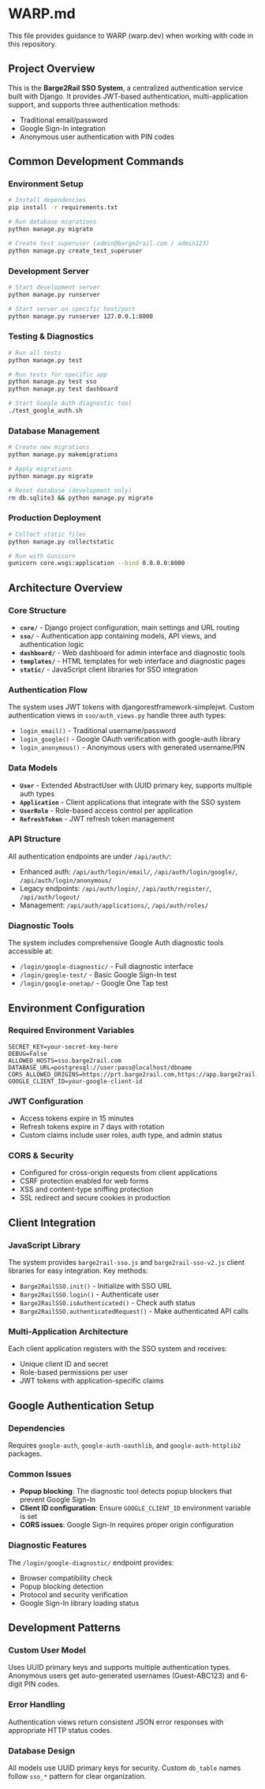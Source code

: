 # WARP.md

This file provides guidance to WARP (warp.dev) when working with code in this repository.

## Project Overview

This is the **Barge2Rail SSO System**, a centralized authentication service built with Django. It provides JWT-based authentication, multi-application support, and supports three authentication methods:

- Traditional email/password
- Google Sign-In integration  
- Anonymous user authentication with PIN codes

## Common Development Commands

### Environment Setup
```bash
# Install dependencies
pip install -r requirements.txt

# Run database migrations
python manage.py migrate

# Create test superuser (admin@barge2rail.com / admin123)
python manage.py create_test_superuser
```

### Development Server
```bash
# Start development server
python manage.py runserver

# Start server on specific host/port
python manage.py runserver 127.0.0.1:8000
```

### Testing & Diagnostics
```bash
# Run all tests
python manage.py test

# Run tests for specific app
python manage.py test sso
python manage.py test dashboard

# Start Google Auth diagnostic tool
./test_google_auth.sh
```

### Database Management
```bash
# Create new migrations
python manage.py makemigrations

# Apply migrations
python manage.py migrate

# Reset database (development only)
rm db.sqlite3 && python manage.py migrate
```

### Production Deployment
```bash
# Collect static files
python manage.py collectstatic

# Run with Gunicorn
gunicorn core.wsgi:application --bind 0.0.0.0:8000
```

## Architecture Overview

### Core Structure
- **`core/`** - Django project configuration, main settings and URL routing
- **`sso/`** - Authentication app containing models, API views, and authentication logic
- **`dashboard/`** - Web dashboard for admin interface and diagnostic tools
- **`templates/`** - HTML templates for web interface and diagnostic pages
- **`static/`** - JavaScript client libraries for SSO integration

### Authentication Flow
The system uses JWT tokens with djangorestframework-simplejwt. Custom authentication views in `sso/auth_views.py` handle three auth types:
- `login_email()` - Traditional username/password
- `login_google()` - Google OAuth verification with google-auth library
- `login_anonymous()` - Anonymous users with generated username/PIN

### Data Models
- **`User`** - Extended AbstractUser with UUID primary key, supports multiple auth types
- **`Application`** - Client applications that integrate with the SSO system
- **`UserRole`** - Role-based access control per application
- **`RefreshToken`** - JWT refresh token management

### API Structure
All authentication endpoints are under `/api/auth/`:
- Enhanced auth: `/api/auth/login/email/`, `/api/auth/login/google/`, `/api/auth/login/anonymous/`
- Legacy endpoints: `/api/auth/login/`, `/api/auth/register/`, `/api/auth/logout/`
- Management: `/api/auth/applications/`, `/api/auth/roles/`

### Diagnostic Tools
The system includes comprehensive Google Auth diagnostic tools accessible at:
- `/login/google-diagnostic/` - Full diagnostic interface
- `/login/google-test/` - Basic Google Sign-In test
- `/login/google-onetap/` - Google One Tap test

## Environment Configuration

### Required Environment Variables
```env
SECRET_KEY=your-secret-key-here
DEBUG=False
ALLOWED_HOSTS=sso.barge2rail.com
DATABASE_URL=postgresql://user:pass@localhost/dbname
CORS_ALLOWED_ORIGINS=https://prt.barge2rail.com,https://app.barge2rail.com
GOOGLE_CLIENT_ID=your-google-client-id
```

### JWT Configuration
- Access tokens expire in 15 minutes
- Refresh tokens expire in 7 days with rotation
- Custom claims include user roles, auth type, and admin status

### CORS & Security
- Configured for cross-origin requests from client applications
- CSRF protection enabled for web forms
- XSS and content-type sniffing protection
- SSL redirect and secure cookies in production

## Client Integration

### JavaScript Library
The system provides `barge2rail-sso.js` and `barge2rail-sso-v2.js` client libraries for easy integration. Key methods:
- `Barge2RailSSO.init()` - Initialize with SSO URL
- `Barge2RailSSO.login()` - Authenticate user
- `Barge2RailSSO.isAuthenticated()` - Check auth status
- `Barge2RailSSO.authenticatedRequest()` - Make authenticated API calls

### Multi-Application Architecture
Each client application registers with the SSO system and receives:
- Unique client ID and secret
- Role-based permissions per user
- JWT tokens with application-specific claims

## Google Authentication Setup

### Dependencies
Requires `google-auth`, `google-auth-oauthlib`, and `google-auth-httplib2` packages.

### Common Issues
- **Popup blocking**: The diagnostic tool detects popup blockers that prevent Google Sign-In
- **Client ID configuration**: Ensure `GOOGLE_CLIENT_ID` environment variable is set
- **CORS issues**: Google Sign-In requires proper origin configuration

### Diagnostic Features
The `/login/google-diagnostic/` endpoint provides:
- Browser compatibility check
- Popup blocking detection  
- Protocol and security verification
- Google Sign-In library loading status

## Development Patterns

### Custom User Model
Uses UUID primary keys and supports multiple authentication types. Anonymous users get auto-generated usernames (Guest-ABC123) and 6-digit PIN codes.

### Error Handling
Authentication views return consistent JSON error responses with appropriate HTTP status codes.

### Database Design  
All models use UUID primary keys for security. Custom `db_table` names follow `sso_*` pattern for clear organization.

